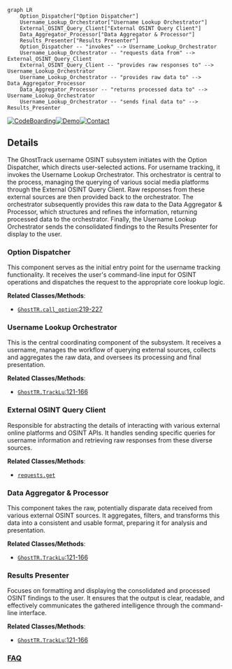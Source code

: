 ```mermaid
graph LR
    Option_Dispatcher["Option Dispatcher"]
    Username_Lookup_Orchestrator["Username Lookup Orchestrator"]
    External_OSINT_Query_Client["External OSINT Query Client"]
    Data_Aggregator_Processor["Data Aggregator & Processor"]
    Results_Presenter["Results Presenter"]
    Option_Dispatcher -- "invokes" --> Username_Lookup_Orchestrator
    Username_Lookup_Orchestrator -- "requests data from" --> External_OSINT_Query_Client
    External_OSINT_Query_Client -- "provides raw responses to" --> Username_Lookup_Orchestrator
    Username_Lookup_Orchestrator -- "provides raw data to" --> Data_Aggregator_Processor
    Data_Aggregator_Processor -- "returns processed data to" --> Username_Lookup_Orchestrator
    Username_Lookup_Orchestrator -- "sends final data to" --> Results_Presenter
```

[![CodeBoarding](https://img.shields.io/badge/Generated%20by-CodeBoarding-9cf?style=flat-square)](https://github.com/CodeBoarding/GeneratedOnBoardings)[![Demo](https://img.shields.io/badge/Try%20our-Demo-blue?style=flat-square)](https://www.codeboarding.org/demo)[![Contact](https://img.shields.io/badge/Contact%20us%20-%20contact@codeboarding.org-lightgrey?style=flat-square)](mailto:contact@codeboarding.org)

## Details

The GhostTrack username OSINT subsystem initiates with the Option Dispatcher, which directs user-selected actions. For username tracking, it invokes the Username Lookup Orchestrator. This orchestrator is central to the process, managing the querying of various social media platforms through the External OSINT Query Client. Raw responses from these external sources are then provided back to the orchestrator. The orchestrator subsequently provides this raw data to the Data Aggregator & Processor, which structures and refines the information, returning processed data to the orchestrator. Finally, the Username Lookup Orchestrator sends the consolidated findings to the Results Presenter for display to the user.

### Option Dispatcher
This component serves as the initial entry point for the username tracking functionality. It receives the user's command-line input for OSINT operations and dispatches the request to the appropriate core lookup logic.


**Related Classes/Methods**:

- <a href="https://github.com/HunxByts/GhostTrack/blob/main/GhostTR.py#L219-L227" target="_blank" rel="noopener noreferrer">`GhostTR.call_option`:219-227</a>


### Username Lookup Orchestrator
This is the central coordinating component of the subsystem. It receives a username, manages the workflow of querying external sources, collects and aggregates the raw data, and oversees its processing and final presentation.


**Related Classes/Methods**:

- <a href="https://github.com/HunxByts/GhostTrack/blob/main/GhostTR.py#L121-L166" target="_blank" rel="noopener noreferrer">`GhostTR.TrackLu`:121-166</a>


### External OSINT Query Client
Responsible for abstracting the details of interacting with various external online platforms and OSINT APIs. It handles sending specific queries for username information and retrieving raw responses from these diverse sources.


**Related Classes/Methods**:

- <a href="https://github.com/HunxByts/GhostTrack/blob/main/GhostTR.py" target="_blank" rel="noopener noreferrer">`requests.get`</a>


### Data Aggregator & Processor
This component takes the raw, potentially disparate data received from various external OSINT sources. It aggregates, filters, and transforms this data into a consistent and usable format, preparing it for analysis and presentation.


**Related Classes/Methods**:

- <a href="https://github.com/HunxByts/GhostTrack/blob/main/GhostTR.py#L121-L166" target="_blank" rel="noopener noreferrer">`GhostTR.TrackLu`:121-166</a>


### Results Presenter
Focuses on formatting and displaying the consolidated and processed OSINT findings to the user. It ensures that the output is clear, readable, and effectively communicates the gathered intelligence through the command-line interface.


**Related Classes/Methods**:

- <a href="https://github.com/HunxByts/GhostTrack/blob/main/GhostTR.py#L121-L166" target="_blank" rel="noopener noreferrer">`GhostTR.TrackLu`:121-166</a>




### [FAQ](https://github.com/CodeBoarding/GeneratedOnBoardings/tree/main?tab=readme-ov-file#faq)